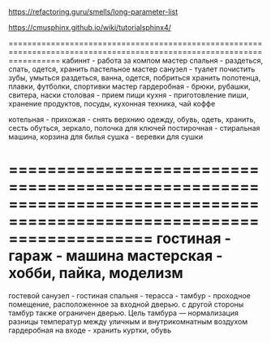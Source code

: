 https://refactoring.guru/smells/long-parameter-list

https://cmusphinx.github.io/wiki/tutorialsphinx4/

=======================================================================================================================
кабиннт - работа за компом
мастер спальня - раздеться, спать, одется, хранить пастельное
мастер санузел -
    туалет
    почистить зубы, умыться
    раздеться, ванна, одется, побриться
    хранить полотенца, плавки, футболки, спортивки
мастер гардеробная - брюки, рубашки, свитера, наски
столовая - прием пищи
кухня - приготовление пиши, хранение продуктов, посуды, кухонная техника, чай коффе

котельная -
прихожая - снять верхнию одежду, обувь, одеть, хранить, сесть обуться, зеркало, полочка для ключей
постирочная - стиральная машина, корзина для билья
сушка - веревки для сушки

=======================================================================================================================
гостиная -
гараж - машина
мастерская - хобби, пайка, моделизм
=======================================================================================================================
гостевой санузел -
гостиная спальня -
терасса -
тамбур - проходное помещение, расположенное за входной дверью.
    с другой стороны тамбур также ограничен дверью.
    Цель тамбура — нормализация разницы температур между уличным и внутрикомнатным воздухом
гардеробная на входе - хранить куртки, обувь
